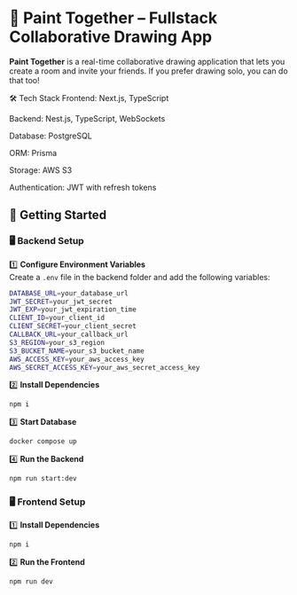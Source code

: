 # 🎨 Paint Together – Fullstack Collaborative Drawing App  

**Paint Together** is a real-time collaborative drawing application that lets you create a room and invite your friends. If you prefer drawing solo, you can do that too!  

🛠 Tech Stack
Frontend:
Next.js, TypeScript

Backend:
Nest.js, TypeScript, WebSockets

Database:
PostgreSQL

ORM:
Prisma

Storage:
AWS S3

Authentication:
JWT with refresh tokens


## 🚀 Getting Started  

### 🖥️ Backend Setup  

1️⃣ **Configure Environment Variables**  
Create a `.env` file in the backend folder and add the following variables:  

```bash
DATABASE_URL=your_database_url
JWT_SECRET=your_jwt_secret
JWT_EXP=your_jwt_expiration_time
CLIENT_ID=your_client_id
CLIENT_SECRET=your_client_secret
CALLBACK_URL=your_callback_url
S3_REGION=your_s3_region
S3_BUCKET_NAME=your_s3_bucket_name
AWS_ACCESS_KEY=your_aws_access_key
AWS_SECRET_ACCESS_KEY=your_aws_secret_access_key
```

2️⃣ **Install Dependencies**  
```bash
npm i
```

3️⃣ **Start Database**  
```bash
docker compose up
```

4️⃣ **Run the Backend**  
```bash
npm run start:dev
```

### 🖥️ Frontend Setup  

1️⃣ **Install Dependencies**  
```bash
npm i
```

2️⃣ **Run the Frontend**  
```bash
npm run dev
```
